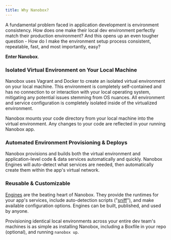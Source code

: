 ```yaml
---
title: Why Nanobox?
---
```


A fundamental problem faced in application development is environment consistency. How does one make their local dev environment perfectly match their production environment? And this opens up an even tougher question - How do I make the environment setup process consistent, repeatable, fast, and most importantly, easy?

**Enter Nanobox**.

### Isolated Virtual Environment on Your Local Machine
Nanobox uses Vagrant and Docker to create an isolated virtual environment on your local machine. This environment is completely self-contained and has no connection to or interaction with your local operating system, mitigating any potential issues stemming from OS nuances. All environment and service configuration is completely isolated inside of the virtualized environment.

Nanobox mounts your code directory from your local machine into the virtual environment. Any changes to your code are reflected in your running Nanobox app.

### Automated Environment Provisioning & Deploys
Nanobox provisions and builds both the virtual environment and application-level code & data services automatically and quickly. Nanobox Engines will auto-detect what services are needed, then automatically create them within the app's virtual network.

### Reusable & Customizable
[Engines](/getting-started/engines) are the beating heart of Nanobox. They provide the runtimes for your app's services, include auto-detection scripts ("[sniff](/engines/scripts/sniff)"), and make available configuration options. Engines can be built, published, and used by anyone.

Provisioning identical local environments across your entire dev team's machines is as simple as installing Nanobox, including a Boxfile in your repo (optional), and running `nanobox up`.
